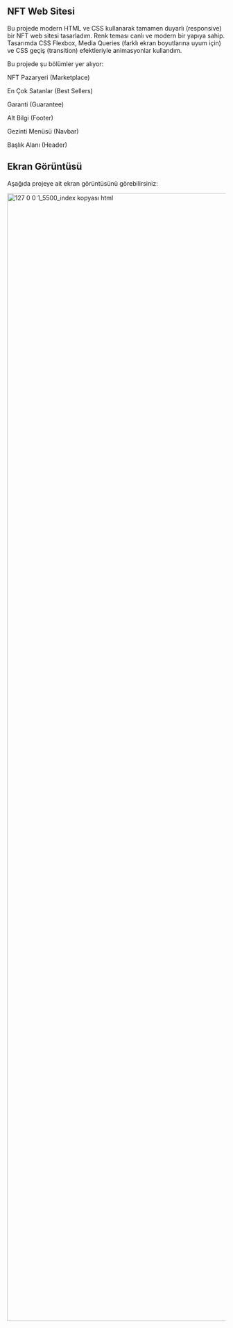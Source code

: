 ## NFT Web Sitesi

Bu projede modern HTML ve CSS kullanarak tamamen duyarlı (responsive) bir NFT web sitesi tasarladım. Renk teması canlı ve modern bir yapıya sahip.
Tasarımda CSS Flexbox, Media Queries (farklı ekran boyutlarına uyum için) ve CSS geçiş (transition) efektleriyle animasyonlar kullandım.

Bu projede şu bölümler yer alıyor:

NFT Pazaryeri (Marketplace)

En Çok Satanlar (Best Sellers)

Garanti (Guarantee)

Alt Bilgi (Footer)

Gezinti Menüsü (Navbar)

Başlık Alanı (Header)

## Ekran Görüntüsü

Aşağıda projeye ait ekran görüntüsünü görebilirsiniz:

<img width="1654" height="2594" alt="127 0 0 1_5500_index kopyası html" src="https://github.com/user-attachments/assets/46c60481-2668-4fa6-814c-d7ff47ce8411" />


